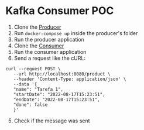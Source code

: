 # Kafka Consumer POC

1. Clone the [Producer](https://github.com/isaCarvalho/kafka-producer-poc)
2. Run `docker-compose up` inside the producer's folder
3. Run the producer application
4. Clone the [Consumer](https://github.com/isaCarvalho/kafka-consumer-poc)
5. Run the consumer application
6. Send a request like the cURL: 

```
curl --request POST \
   --url http://localhost:8080/product \
   --header 'Content-Type: application/json' \
   --data '{
   "name": "Tarefa 1",
   "startDate": "2022-08-17T15:23:51",
   "endDate": "2022-08-17T15:23:51",
   "done": false
   }'
```

5. Check if the message was sent